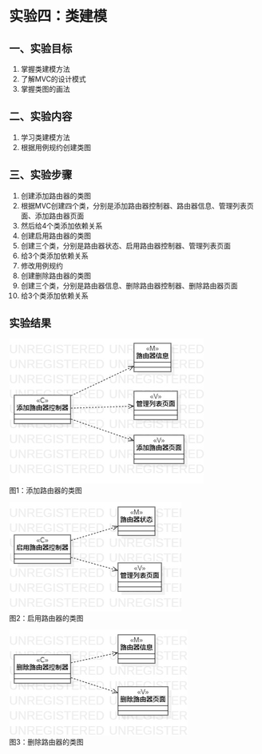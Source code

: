 # 实验四：类建模  
  
## 一、实验目标  
  
1. 掌握类建模方法  
2. 了解MVC的设计模式  
3. 掌握类图的画法  

## 二、实验内容  

1. 学习类建模方法  
2. 根据用例规约创建类图  
  
## 三、实验步骤  
  
1. 创建添加路由器的类图  
2. 根据MVC创建四个类，分别是添加路由器控制器、路由器信息、管理列表页面、添加路由器页面  
3. 然后给4个类添加依赖关系  
4. 创建启用路由器的类图  
5. 创建三个类，分别是路由器状态、启用路由器控制器、管理列表页面  
6. 给3个类添加依赖关系  
7. 修改用例规约  
8. 创建删除路由器的类图  
9. 创建三个类，分别是路由器信息、删除路由器控制器、删除路由器页面  
10. 给3个类添加依赖关系  

## 实验结果 
  
![添加类图](./tianjia.jpg)  
图1：添加路由器的类图  
  
![启用类图](./qiyong.jpg)  
图2：启用路由器的类图  

![删除类图](./shanchu.jpg)  
图3：删除路由器的类图  
